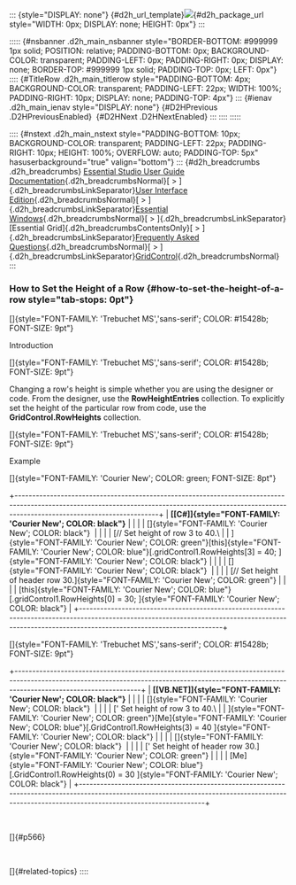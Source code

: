 ::: {style="DISPLAY: none"}
[](ms-xhelp:///?Id=d2h_url_template){#d2h_url_template}![](!package_url!){#d2h_package_url style="WIDTH: 0px; DISPLAY: none; HEIGHT: 0px"}
:::

::::: {#nsbanner .d2h_main_nsbanner style="BORDER-BOTTOM: #999999 1px solid; POSITION: relative; PADDING-BOTTOM: 0px; BACKGROUND-COLOR: transparent; PADDING-LEFT: 0px; PADDING-RIGHT: 0px; DISPLAY: none; BORDER-TOP: #999999 1px solid; PADDING-TOP: 0px; LEFT: 0px"}
:::: {#TitleRow .d2h_main_titlerow style="PADDING-BOTTOM: 4px; BACKGROUND-COLOR: transparent; PADDING-LEFT: 22px; WIDTH: 100%; PADDING-RIGHT: 10px; DISPLAY: none; PADDING-TOP: 4px"}
::: {#ienav .d2h_main_ienav style="DISPLAY: none"}
[](ms-xhelp:///?Id=25afba78-802d-41a1-bd60-f6d09fa2e6be){#D2HPrevious .D2HPreviousEnabled}  [](ms-xhelp:///?Id=9259d8cf-6578-4c54-a3b3-03bae612028c){#D2HNext .D2HNextEnabled}
:::
::::
:::::

:::: {#nstext .d2h_main_nstext style="PADDING-BOTTOM: 10px; BACKGROUND-COLOR: transparent; PADDING-LEFT: 22px; PADDING-RIGHT: 10px; HEIGHT: 100%; OVERFLOW: auto; PADDING-TOP: 5px" hasuserbackground="true" valign="bottom"}
::: {#d2h_breadcrumbs .d2h_breadcrumbs}
[Essential Studio User Guide Documentation](ms-xhelp:///?Id=12457748-09e3-4d74-a240-8e049cedf030){.d2h_breadcrumbsNormal}[ \> ]{.d2h_breadcrumbsLinkSeparator}[User Interface Edition](ms-xhelp:///?Id=c29296b7-531c-413b-a0ec-488ca1f7f669){.d2h_breadcrumbsNormal}[ \> ]{.d2h_breadcrumbsLinkSeparator}[Essential Windows](ms-xhelp:///?Id=e60759d8-47a4-4570-9d7a-16a68d63f2ea){.d2h_breadcrumbsNormal}[ \> ]{.d2h_breadcrumbsLinkSeparator}[Essential Grid]{.d2h_breadcrumbsContentsOnly}[ \> ]{.d2h_breadcrumbsLinkSeparator}[Frequently Asked Questions](ms-xhelp:///?Id=28ff22ed-2523-4bf9-8f6c-4d94f7bcabcc){.d2h_breadcrumbsNormal}[ \> ]{.d2h_breadcrumbsLinkSeparator}[GridControl](ms-xhelp:///?Id=89bf6d1f-a0f2-4d1f-add6-545cce1c52f0){.d2h_breadcrumbsNormal}
:::

### How to Set the Height of a Row {#how-to-set-the-height-of-a-row style="tab-stops: 0pt"}

[]{style="FONT-FAMILY: 'Trebuchet MS','sans-serif'; COLOR: #15428b; FONT-SIZE: 9pt"} 

Introduction

[]{style="FONT-FAMILY: 'Trebuchet MS','sans-serif'; COLOR: #15428b; FONT-SIZE: 9pt"} 

Changing a row\'s height is simple whether you are using the designer or code. From the designer, use the **RowHeightEntries** collection. To explicitly set the height of the particular row from code, use the **GridControl.RowHeights** collection.

[]{style="FONT-FAMILY: 'Trebuchet MS','sans-serif'; COLOR: #15428b; FONT-SIZE: 9pt"} 

Example

[]{style="FONT-FAMILY: 'Courier New'; COLOR: green; FONT-SIZE: 8pt"} 

+----------------------------------------------------------------------------------------------------------------------------------------------------------------------------------------------------+
| **[\[C#\]]{style="FONT-FAMILY: 'Courier New'; COLOR: black"}**                                                                                                                                     |
|                                                                                                                                                                                                    |
| []{style="FONT-FAMILY: 'Courier New'; COLOR: black"}                                                                                                                                               |
|                                                                                                                                                                                                    |
| [// Set height of row 3 to 40.\                                                                                                                                                                    |
| ]{style="FONT-FAMILY: 'Courier New'; COLOR: green"}[this]{style="FONT-FAMILY: 'Courier New'; COLOR: blue"}[.gridControl1.RowHeights\[3\] = 40; ]{style="FONT-FAMILY: 'Courier New'; COLOR: black"} |
|                                                                                                                                                                                                    |
| []{style="FONT-FAMILY: 'Courier New'; COLOR: black"}                                                                                                                                               |
|                                                                                                                                                                                                    |
| [// Set height of header row 30.]{style="FONT-FAMILY: 'Courier New'; COLOR: green"}                                                                                                                |
|                                                                                                                                                                                                    |
| [this]{style="FONT-FAMILY: 'Courier New'; COLOR: blue"}[.gridControl1.RowHeights\[0\] = 30; ]{style="FONT-FAMILY: 'Courier New'; COLOR: black"}                                                    |
+----------------------------------------------------------------------------------------------------------------------------------------------------------------------------------------------------+

[]{style="FONT-FAMILY: 'Trebuchet MS','sans-serif'; COLOR: #15428b; FONT-SIZE: 9pt"} 

+-----------------------------------------------------------------------------------------------------------------------------------------------------------------------------------------------+
| **[\[VB.NET\]]{style="FONT-FAMILY: 'Courier New'; COLOR: black"}**                                                                                                                            |
|                                                                                                                                                                                               |
| []{style="FONT-FAMILY: 'Courier New'; COLOR: black"}                                                                                                                                          |
|                                                                                                                                                                                               |
| [\' Set height of row 3 to 40.\                                                                                                                                                               |
| ]{style="FONT-FAMILY: 'Courier New'; COLOR: green"}[Me]{style="FONT-FAMILY: 'Courier New'; COLOR: blue"}[.GridControl1.RowHeights(3) = 40 ]{style="FONT-FAMILY: 'Courier New'; COLOR: black"} |
|                                                                                                                                                                                               |
| []{style="FONT-FAMILY: 'Courier New'; COLOR: black"}                                                                                                                                          |
|                                                                                                                                                                                               |
| [\' Set height of header row 30.]{style="FONT-FAMILY: 'Courier New'; COLOR: green"}                                                                                                           |
|                                                                                                                                                                                               |
| [Me]{style="FONT-FAMILY: 'Courier New'; COLOR: blue"}[.GridControl1.RowHeights(0) = 30 ]{style="FONT-FAMILY: 'Courier New'; COLOR: black"}                                                    |
+-----------------------------------------------------------------------------------------------------------------------------------------------------------------------------------------------+

 

[]{#p566} 

 

[]{#related-topics}
::::
